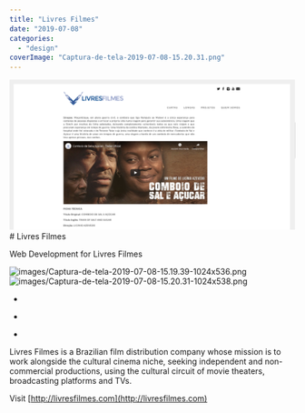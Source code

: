 ```yaml
---
title: "Livres Filmes"
date: "2019-07-08"
categories: 
  - "design"
coverImage: "Captura-de-tela-2019-07-08-15.20.31.png"
---
```

<img src="images/Captura-de-tela-2019-07-08-15.20.31.png" alt="cinema" />
# Livres Filmes

Web Development for Livres Filmes

<img src="images/Captura-de-tela-2019-07-08-15.19.39-1024x536.png" alt="images/Captura-de-tela-2019-07-08-15.19.39-1024x536.png" />

<img src="images/Captura-de-tela-2019-07-08-15.20.31-1024x538.png" alt="images/Captura-de-tela-2019-07-08-15.20.31-1024x538.png" />

- <a href="https://thisismyart.eratudomato.online/wp-content/uploads/sites/11/2019/07/Captura-de-tela-2019-07-08-15.20.31-1024x538.png"><img src="images/Captura-de-tela-2019-07-08-15.20.31-1024x538.png" alt="" /></a>
    
- <a href="https://thisismyart.eratudomato.online/wp-content/uploads/sites/11/2019/07/Captura-de-tela-2019-07-08-15.20.59-1024x540.png"><img src="images/Captura-de-tela-2019-07-08-15.20.59-1024x540.png" alt="" /></a>
    
- <a href="https://thisismyart.eratudomato.online/wp-content/uploads/sites/11/2019/07/Captura-de-tela-2019-07-08-15.19.55-1024x539.png"><img src="images/Captura-de-tela-2019-07-08-15.19.55-1024x539.png" alt="" /></a>
    

Livres Filmes is a Brazilian film distribution company whose mission is to work alongside the cultural cinema niche, seeking independent and non-commercial productions, using the cultural circuit of movie theaters, broadcasting platforms and TVs.

Visit [http://livresfilmes.com](http://livresfilmes.com)
